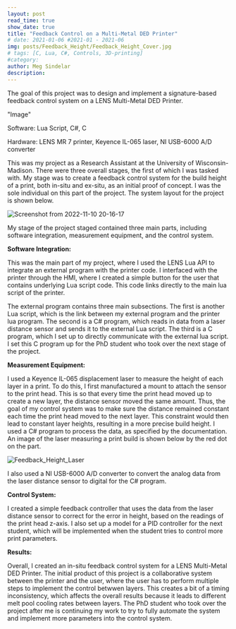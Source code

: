 ```yaml
---
layout: post
read_time: true
show_date: true
title: "Feedback Control on a Multi-Metal DED Printer"
# date: 2021-01-06 #2021-01 - 2021-06
img: posts/Feedback_Height/Feedback_Height_Cover.jpg
# tags: [C, Lua, C#, Controls, 3D-printing]
#category: 
author: Meg Sindelar
description: 
---
```

The goal of this project was to design and implement a signature-based feedback control system on a LENS Multi-Metal DED Printer.

"Image"

Software: Lua Script, C#, C

Hardware: LENS MR 7 printer, Keyence IL-065 laser, NI USB-6000 A/D converter


This was my project as a Research Assistant at the University of Wisconsin-Madison. There were three overall stages, the first of which I was tasked with. My stage was to create a feedback control system for the build height of a print, both in-situ and ex-situ, as an initial proof of concept. I was the sole individual on this part of the project. The system layout for the project is shown below.

![Screenshot from 2022-11-10 20-16-17](https://user-images.githubusercontent.com/87098227/201492181-68731637-6cfc-47ae-80ea-8ae004756e3b.png)

My stage of the project staged contained three main parts, including software integration, measurement equipment, and the control system. 

**Software Integration:**

This was the main part of my project, where I used the LENS Lua API to integrate an external program with the printer code. I interfaced with the printer through the HMI, where I created a simple button for the user that contains underlying Lua script code. This code links directly to the main lua script of the printer.

The external program contains three main subsections. The first is another Lua script, which is the link between my external program and the printer lua program. The second is a C# program, which reads in data from a laser distance sensor and sends it to the external Lua script. The third is a C program, which I set up to directly communicate with the external lua script. I set this C program up for the PhD student who took over the next stage of the project.


**Measurement Equipment:**

I used a Keyence IL-065 displacement laser to measure the height of each layer in a print. To do this, I first manufactured a mount to attach the sensor to the print head. This is so that every time the print head moved up to create a new layer, the distance sensor moved the same amount. Thus, the goal of my control system was to make sure the distance remained constant each time the print head moved to the next layer. This constraint would then lead to constant layer heights, resulting in a more precise build height. I used a C# program to process the data, as specified by the documentation. An image of the laser measuring a print build is shown below by the red dot on the part.

![Feedback_Height_Laser](https://user-images.githubusercontent.com/87098227/208274457-98eb5cc6-75e9-44a7-8f69-183eff8702aa.jpg)

I also used a NI USB-6000 A/D converter to convert the analog data from the laser distance sensor to digital for the C# program.


**Control System:**

I created a simple feedback controller that uses the data from the laser distance sensor to correct for the error in height, based on the readings of the print head z-axis. I also set up a model for a PID controller for the next student, which will be implemented when the student tries to control more print parameters.


**Results:**

Overall, I created an in-situ feedback control system for a LENS Multi-Metal DED Printer. The initial product of this project is a collaborative system between the printer and the user, where the user has to perform multiple steps to implement the control betwwen layers. This creates a bit of a timing inconsistency, which affects the overall results because it leads to different melt pool cooling rates between layers. The PhD student who took over the project after me is continuing my work to try to fully automate the system and implement more parameters into the control system.
